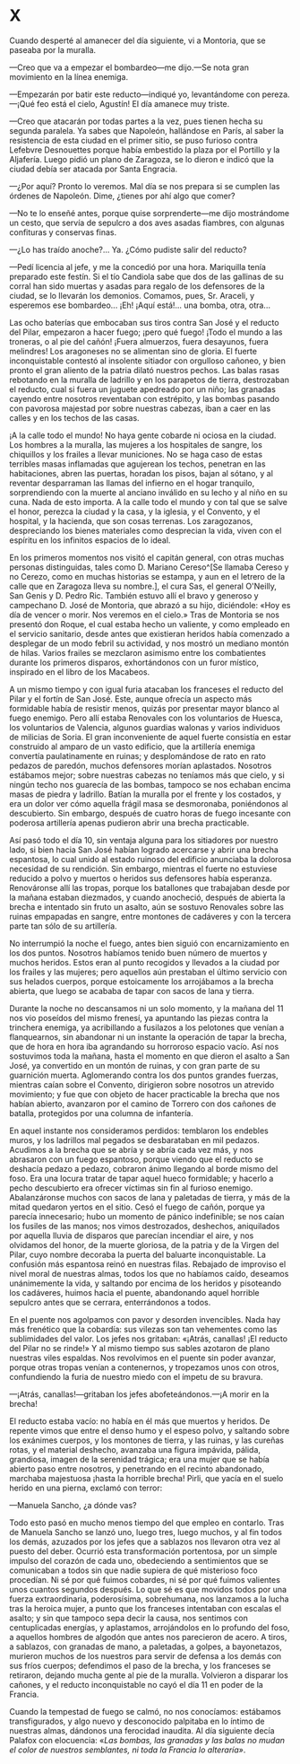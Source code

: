 # X

Cuando desperté al amanecer del día siguiente, vi a Montoria, que se paseaba
por la muralla.

—Creo que va a empezar el bombardeo—me dijo.—Se nota gran movimiento en la
línea enemiga.

—Empezarán por batir este reducto—indiqué yo, levantándome con pereza.—¡Qué
feo está el cielo, Agustín! El día amanece muy triste.

—Creo que atacarán por todas partes a la vez, pues tienen hecha su segunda
paralela. Ya sabes que Napoleón, hallándose en París, al saber la resistencia
de esta ciudad en el primer sitio, se puso furioso contra Lefebvre Desnouettes
porque había embestido la plaza por el Portillo y la Aljafería. Luego pidió un
plano de Zaragoza, se lo dieron e indicó que la ciudad debía ser atacada por
Santa Engracia.

—¿Por aquí? Pronto lo veremos. Mal día se nos prepara si se cumplen las órdenes
de Napoleón. Dime, ¿tienes por ahí algo que comer?

—No te lo enseñé antes, porque quise sorprenderte—me dijo mostrándome un
cesto, que servía de sepulcro a dos aves asadas fiambres, con algunas
confituras y conservas finas.

—¿Lo has traído anoche?... Ya. ¿Cómo pudiste salir del reducto?

—Pedí licencia al jefe, y me la concedió por una hora. Mariquilla tenía
preparado este festín. Si el tío Candiola sabe que dos de las gallinas de su
corral han sido muertas y asadas para regalo de los defensores de la ciudad, se
lo llevarán los demonios. Comamos, pues, Sr. Araceli, y esperemos ese
bombardeo... ¡Eh! ¡Aquí está!... una bomba, otra, otra...

Las ocho baterías que embocaban sus tiros contra San José y el reducto del
Pilar, empezaron a hacer fuego; ¡pero qué fuego! ¡Todo el mundo a las troneras,
o al pie del cañón! ¡Fuera almuerzos, fuera desayunos, fuera melindres! Los
aragoneses no se alimentan sino de gloria. El fuerte inconquistable contestó al
insolente sitiador con orgulloso cañoneo, y bien pronto el gran aliento de la
patria dilató nuestros pechos. Las balas rasas rebotando en la muralla de
ladrillo y en los parapetos de tierra, destrozaban el reducto, cual si fuera un
juguete apedreado por un niño; las granadas cayendo entre nosotros reventaban
con estrépito, y las bombas pasando con pavorosa majestad por sobre nuestras
cabezas, iban a caer en las calles y en los techos de las casas.

¡A la calle todo el mundo! No haya gente cobarde ni ociosa en la ciudad. Los
hombres a la muralla, las mujeres a los hospitales de sangre, los chiquillos
y los frailes a llevar municiones. No se haga caso de estas terribles masas
inflamadas que agujerean los techos, penetran en las habitaciones, abren las
puertas, horadan los pisos, bajan al sótano, y al reventar desparraman las
llamas del infierno en el hogar tranquilo, sorprendiendo con la muerte al
anciano inválido en su lecho y al niño en su cuna. Nada de esto importa. A la
calle todo el mundo y con tal que se salve el honor, perezca la ciudad y la
casa, y la iglesia, y el Convento, y el hospital, y la hacienda, que son cosas
terrenas. Los zaragozanos, despreciando los bienes materiales como desprecian
la vida, viven con el espíritu en los infinitos espacios de lo ideal.

En los primeros momentos nos visitó el capitán general, con otras muchas
personas distinguidas, tales como D. Mariano Cereso^[Se llamaba Cereso y no
Cerezo, como en muchas historias se estampa, y aun en el letrero de la calle
que en Zaragoza lleva su nombre.], el cura Sas, el general O'Neilly, San Genis
y D. Pedro Ric. También estuvo allí el bravo y generoso y campechano D. José de
Montoria, que abrazó a su hijo, diciéndole: «Hoy es día de vencer o morir. Nos
veremos en el cielo.» Tras de Montoria se nos presentó don Roque, el cual
estaba hecho un valiente, y como empleado en el servicio sanitario, desde antes
que existieran heridos había comenzado a desplegar de un modo febril su
actividad, y nos mostró un mediano montón de hilas. Varios frailes se mezclaron
asimismo entre los combatientes durante los primeros disparos, exhortándonos
con un furor místico, inspirado en el libro de los Macabeos.

A un mismo tiempo y con igual furia atacaban los franceses el reducto del Pilar
y el fortín de San José. Este, aunque ofrecía un aspecto más formidable había
de resistir menos, quizás por presentar mayor blanco al fuego enemigo. Pero
allí estaba Renovales con los voluntarios de Huesca, los voluntarios de
Valencia, algunos guardias walonas y varios individuos de milicias de Soria. El
gran inconveniente de aquel fuerte consistía en estar construido al amparo de
un vasto edificio, que la artillería enemiga convertía paulatinamente en
ruinas; y desplomándose de rato en rato pedazos de paredón, muchos defensores
morían aplastados. Nosotros estábamos mejor; sobre nuestras cabezas no teníamos
más que cielo, y si ningún techo nos guarecía de las bombas, tampoco se nos
echaban encima masas de piedra y ladrillo. Batían la muralla por el frente
y los costados, y era un dolor ver cómo aquella frágil masa se desmoronaba,
poniéndonos al descubierto. Sin embargo, después de cuatro horas de fuego
incesante con poderosa artillería apenas pudieron abrir una brecha practicable.

Así pasó todo el día 10, sin ventaja alguna para los sitiadores por nuestro
lado, si bien hacia San José habían logrado acercarse y abrir una brecha
espantosa, lo cual unido al estado ruinoso del edificio anunciaba la dolorosa
necesidad de su rendición. Sin embargo, mientras el fuerte no estuviese
reducido a polvo y muertos o heridos sus defensores había esperanza.
Renováronse allí las tropas, porque los batallones que trabajaban desde por la
mañana estaban diezmados, y cuando anocheció, después de abierta la brecha
e intentado sin fruto un asalto, aún se sostuvo Renovales sobre las ruinas
empapadas en sangre, entre montones de cadáveres y con la tercera parte tan
sólo de su artillería.

No interrumpió la noche el fuego, antes bien siguió con encarnizamiento en los
dos puntos. Nosotros habíamos tenido buen número de muertos y muchos heridos.
Estos eran al punto recogidos y llevados a la ciudad por los frailes y las
mujeres; pero aquellos aún prestaban el último servicio con sus helados
cuerpos, porque estoicamente los arrojábamos a la brecha abierta, que luego se
acababa de tapar con sacos de lana y tierra.

Durante la noche no descansamos ni un solo momento, y la mañana del 11 nos vio
poseídos del mismo frenesí, ya apuntando las piezas contra la trinchera
enemiga, ya acribillando a fusilazos a los pelotones que venían a flanquearnos,
sin abandonar ni un instante la operación de tapar la brecha, que de hora en
hora iba agrandando su horroroso espacio vacío. Así nos sostuvimos toda la
mañana, hasta el momento en que dieron el asalto a San José, ya convertido en
un montón de ruinas, y con gran parte de su guarnición muerta. Aglomerando
contra los dos puntos grandes fuerzas, mientras caían sobre el Convento,
dirigieron sobre nosotros un atrevido movimiento; y fue que con objeto de hacer
practicable la brecha que nos habían abierto, avanzaron por el camino de
Torrero con dos cañones de batalla, protegidos por una columna de infantería.

En aquel instante nos consideramos perdidos: temblaron los endebles muros,
y los ladrillos mal pegados se desbarataban en mil pedazos. Acudimos a la
brecha que se abría y se abría cada vez más, y nos abrasaron con un fuego
espantoso, porque viendo que el reducto se deshacía pedazo a pedazo, cobraron
ánimo llegando al borde mismo del foso. Era una locura tratar de tapar aquel
hueco formidable; y hacerlo a pecho descubierto era ofrecer víctimas sin fin al
furioso enemigo. Abalanzáronse muchos con sacos de lana y paletadas de tierra,
y más de la mitad quedaron yertos en el sitio. Cesó el fuego de cañón, porque
ya parecía innecesario; hubo un momento de pánico indefinible; se nos caían los
fusiles de las manos; nos vimos destrozados, deshechos, aniquilados por aquella
lluvia de disparos que parecían incendiar el aire, y nos olvidamos del honor,
de la muerte gloriosa, de la patria y de la Virgen del Pilar, cuyo nombre
decoraba la puerta del baluarte inconquistable. La confusión más espantosa
reinó en nuestras filas. Rebajado de improviso el nivel moral de nuestras
almas, todos los que no habíamos caído, deseamos unánimemente la vida,
y saltando por encima de los heridos y pisoteando los cadáveres, huimos hacia
el puente, abandonando aquel horrible sepulcro antes que se cerrara,
enterrándonos a todos.

En el puente nos agolpamos con pavor y desorden invencibles. Nada hay más
frenético que la cobardía: sus vilezas son tan vehementes como las sublimidades
del valor. Los jefes nos gritaban: «¡Atrás, canallas! ¡El reducto del Pilar no
se rinde!» Y al mismo tiempo sus sables azotaron de plano nuestras viles
espaldas. Nos revolvimos en el puente sin poder avanzar, porque otras tropas
venían a contenernos, y tropezamos unos con otros, confundiendo la furia de
nuestro miedo con el ímpetu de su bravura.

—¡Atrás, canallas!—gritaban los jefes abofeteándonos.—¡A morir en la brecha!

El reducto estaba vacío: no había en él más que muertos y heridos. De repente
vimos que entre el denso humo y el espeso polvo, y saltando sobre los exánimes
cuerpos, y los montones de tierra, y las ruinas, y las cureñas rotas, y el
material deshecho, avanzaba una figura impávida, pálida, grandiosa, imagen de
la serenidad trágica; era una mujer que se había abierto paso entre nosotros,
y penetrando en el recinto abandonado, marchaba majestuosa ¡hasta la horrible
brecha! Pirli, que yacía en el suelo herido en una pierna, exclamó con terror:

—Manuela Sancho, ¿a dónde vas?

Todo esto pasó en mucho menos tiempo del que empleo en contarlo. Tras de
Manuela Sancho se lanzó uno, luego tres, luego muchos, y al fin todos los
demás, azuzados por los jefes que a sablazos nos llevaron otra vez al puesto
del deber. Ocurrió esta transformación portentosa, por un simple impulso del
corazón de cada uno, obedeciendo a sentimientos que se comunicaban a todos sin
que nadie supiera de qué misterioso foco procedían. Ni sé por qué fuimos
cobardes, ni sé por qué fuimos valientes unos cuantos segundos después. Lo que
sé es que movidos todos por una fuerza extraordinaria, poderosísima,
sobrehumana, nos lanzamos a la lucha tras la heroica mujer, a punto que los
franceses intentaban con escalas el asalto; y sin que tampoco sepa decir la
causa, nos sentimos con centuplicadas energías, y aplastamos, arrojándolos en
lo profundo del foso, a aquellos hombres de algodón que antes nos parecieron de
acero. A tiros, a sablazos, con granadas de mano, a paletadas, a golpes,
a bayonetazos, murieron muchos de los nuestros para servir de defensa a los
demás con sus fríos cuerpos; defendimos el paso de la brecha, y los franceses
se retiraron, dejando mucha gente al pie de la muralla. Volvieron a disparar
los cañones, y el reducto inconquistable no cayó el día 11 en poder de la
Francia.

Cuando la tempestad de fuego se calmó, no nos conocíamos: estábamos
transfigurados, y algo nuevo y desconocido palpitaba en lo íntimo de nuestras
almas, dándonos una ferocidad inaudita. Al día siguiente decía Palafox con
elocuencia: «*Las bombas, las granadas y las balas no mudan el color de
nuestros semblantes, ni toda la Francia lo alteraría»*.
